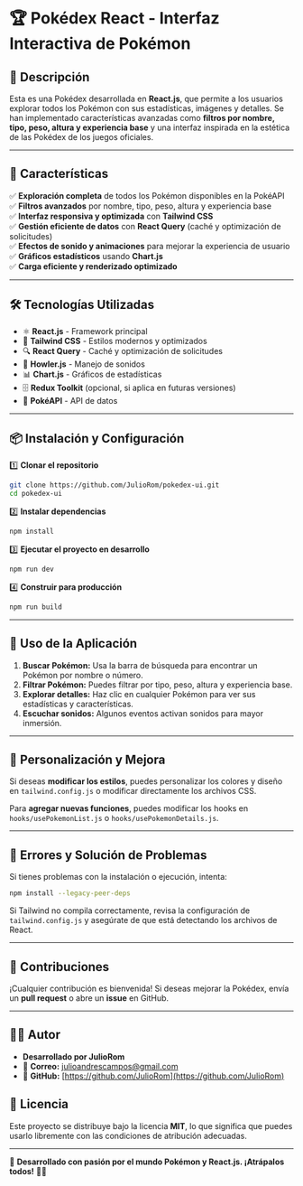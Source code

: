 # 🏆 Pokédex React - Interfaz Interactiva de Pokémon

## 📌 Descripción
Esta es una Pokédex desarrollada en **React.js**, que permite a los usuarios explorar todos los Pokémon con sus estadísticas, imágenes y detalles. Se han implementado características avanzadas como **filtros por nombre, tipo, peso, altura y experiencia base** y una interfaz inspirada en la estética de las Pokédex de los juegos oficiales.

---

## 🚀 **Características**
✅ **Exploración completa** de todos los Pokémon disponibles en la PokéAPI  
✅ **Filtros avanzados** por nombre, tipo, peso, altura y experiencia base  
✅ **Interfaz responsiva y optimizada** con **Tailwind CSS**  
✅ **Gestión eficiente de datos** con **React Query** (caché y optimización de solicitudes)  
✅ **Efectos de sonido y animaciones** para mejorar la experiencia de usuario  
✅ **Gráficos estadísticos** usando **Chart.js**  
✅ **Carga eficiente y renderizado optimizado**  

---

## 🛠 **Tecnologías Utilizadas**
- ⚛️ **React.js** - Framework principal  
- 🎨 **Tailwind CSS** - Estilos modernos y optimizados  
- 🔍 **React Query** - Caché y optimización de solicitudes  
- 🎵 **Howler.js** - Manejo de sonidos  
- 📊 **Chart.js** - Gráficos de estadísticas  
- 🗄 **Redux Toolkit** (opcional, si aplica en futuras versiones)  
- 📝 **PokéAPI** - API de datos  

---

## 📦 **Instalación y Configuración**
1️⃣ **Clonar el repositorio**
```bash
git clone https://github.com/JulioRom/pokedex-ui.git
cd pokedex-ui
```

2️⃣ **Instalar dependencias**
```bash
npm install
```

3️⃣ **Ejecutar el proyecto en desarrollo**
```bash
npm run dev
```

4️⃣ **Construir para producción**
```bash
npm run build
```

---

## 🔧 **Uso de la Aplicación**
1. **Buscar Pokémon:** Usa la barra de búsqueda para encontrar un Pokémon por nombre o número.  
2. **Filtrar Pokémon:** Puedes filtrar por tipo, peso, altura y experiencia base.  
3. **Explorar detalles:** Haz clic en cualquier Pokémon para ver sus estadísticas y características.  
4. **Escuchar sonidos:** Algunos eventos activan sonidos para mayor inmersión.  

---

## 🎨 **Personalización y Mejora**
Si deseas **modificar los estilos**, puedes personalizar los colores y diseño en `tailwind.config.js` o modificar directamente los archivos CSS.

Para **agregar nuevas funciones**, puedes modificar los hooks en `hooks/usePokemonList.js` o `hooks/usePokemonDetails.js`.

---

## 🐞 **Errores y Solución de Problemas**
Si tienes problemas con la instalación o ejecución, intenta:
```bash
npm install --legacy-peer-deps
```
Si Tailwind no compila correctamente, revisa la configuración de `tailwind.config.js` y asegúrate de que está detectando los archivos de React.

---

## 🤝 **Contribuciones**
¡Cualquier contribución es bienvenida! Si deseas mejorar la Pokédex, envía un **pull request** o abre un **issue** en GitHub.

---

## 🧑‍💻 Autor

- **Desarrollado por JulioRom**
- 📧 **Correo:** [julioandrescampos@gmail.com](mailto:julioandrescampos@gmail.com)
- 🔗 **GitHub:** [https://github.com/JulioRom](https://github.com/JulioRom)


## 📜 **Licencia**
Este proyecto se distribuye bajo la licencia **MIT**, lo que significa que puedes usarlo libremente con las condiciones de atribución adecuadas.

---
🎉 **Desarrollado con pasión por el mundo Pokémon y React.js. ¡Atrápalos todos!** 🚀🔥

